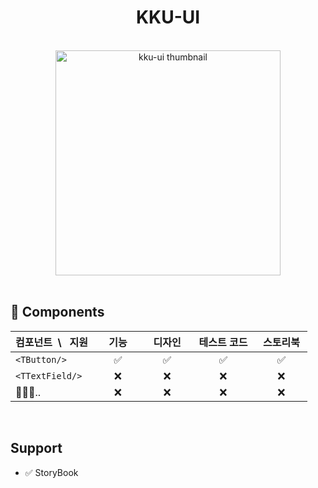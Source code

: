 <h1 align="center">KKU-UI</h1>

<br>

<div align="center">
  <img width="360" height="360" src="https://github.com/macjjuni/kku-ui/assets/38034518/9b93b70e-a5d5-4d5e-8794-e4b206bff57a" alt="kku-ui thumbnail" >
</div>

<br>





## 🎁 Components

|컴포넌트&nbsp; \ &nbsp; 지원|&nbsp;&nbsp;&nbsp;&nbsp;기능&nbsp;&nbsp;&nbsp;&nbsp;|&nbsp;&nbsp;디자인&nbsp;&nbsp;|&nbsp;테스트 코드&nbsp;|&nbsp;스토리북&nbsp;|
|:---|:---:|:---:|:---:|:---:|
|`<TButton/>`|✅|✅|✅|✅|
|`<TTextField/>`|❌|❌|❌|❌|
|🏃🏻‍♂️..|❌|❌|❌|❌|


<br>

##  Support

- ✅ StoryBook


